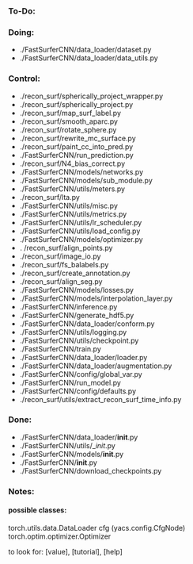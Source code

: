 ### To-Do:

### Doing:

- ./FastSurferCNN/data_loader/dataset.py
- ./FastSurferCNN/data_loader/data_utils.py

### Control:

- ./recon_surf/spherically_project_wrapper.py
- ./recon_surf/spherically_project.py
- ./recon_surf/map_surf_label.py
- ./recon_surf/smooth_aparc.py
- ./recon_surf/rotate_sphere.py
- ./recon_surf/rewrite_mc_surface.py
- ./recon_surf/paint_cc_into_pred.py
- ./FastSurferCNN/run_prediction.py 
- ./recon_surf/N4_bias_correct.py
- ./FastSurferCNN/models/networks.py
- ./FastSurferCNN/models/sub_module.py
- ./FastSurferCNN/utils/meters.py
- ./recon_surf/lta.py
- ./FastSurferCNN/utils/misc.py
- ./FastSurferCNN/utils/metrics.py
- ./FastSurferCNN/utils/lr_scheduler.py
- ./FastSurferCNN/utils/load_config.py
- ./FastSurferCNN/models/optimizer.py
- . /recon_surf/align_points.py
- ./recon_surf/image_io.py
- ./recon_surf/fs_balabels.py
- ./recon_surf/create_annotation.py
- ./recon_surf/align_seg.py
- ./FastSurferCNN/models/losses.py
- ./FastSurferCNN/models/interpolation_layer.py
- ./FastSurferCNN/inference.py
- ./FastSurferCNN/generate_hdf5.py
- ./FastSurferCNN/data_loader/conform.py
- ./FastSurferCNN/utils/logging.py
- ./FastSurferCNN/utils/checkpoint.py
- ./FastSurferCNN/train.py
- ./FastSurferCNN/data_loader/loader.py
- ./FastSurferCNN/data_loader/augmentation.py
- ./FastSurferCNN/config/global_var.py
- ./FastSurferCNN/run_model.py
- ./FastSurferCNN/config/defaults.py
- ./recon_surf/utils/extract_recon_surf_time_info.py

### Done:
- ./FastSurferCNN/data_loader/__init__.py
- ./FastSurferCNN/utils/__init_.py
- ./FastSurferCNN/models/__init__.py
- ./FastSurferCNN/__init__.py
- ./FastSurferCNN/download_checkpoints.py

### Notes:

#### possible classes:

torch.utils.data.DataLoader
cfg (yacs.config.CfgNode)
torch.optim.optimizer.Optimizer

to look for: [value], [tutorial], [help]




